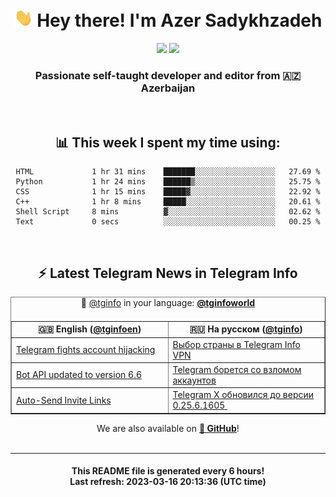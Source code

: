<div align="center">
	<div>
		<h1>
      <img src="./assets/hi.gif" width="30px"> Hey there! I'm Azer Sadykhzadeh
    </h1>
    <img height="18" src="https://komarev.com/ghpvc/?username=sadykhzadeh&label=Views&color=2081c1&style=flat-square" />
		<a href="https://wakatime.com/@Azer"> <img height="18" src="https://wakatime.com/badge/user/f80ae27a-c328-426f-a381-bc84136e2dd6.svg" /> </a>
    <h3>
      Passionate self-taught developer and editor from 🇦🇿 Azerbaijan
    </h3>
  </div>
  <br>

<h2>📊 This week I spent my time using:</h2>

<!--START_SECTION:waka-->

```text
HTML             1 hr 31 mins    ███████░░░░░░░░░░░░░░░░░░   27.69 %
Python           1 hr 24 mins    ██████▒░░░░░░░░░░░░░░░░░░   25.75 %
CSS              1 hr 15 mins    █████▓░░░░░░░░░░░░░░░░░░░   22.92 %
C++              1 hr 8 mins     █████░░░░░░░░░░░░░░░░░░░░   20.61 %
Shell Script     8 mins          ▓░░░░░░░░░░░░░░░░░░░░░░░░   02.62 %
Text             0 secs          ░░░░░░░░░░░░░░░░░░░░░░░░░   00.25 %
```

<!--END_SECTION:waka-->

<br>

<h2>⚡️ Latest Telegram News in Telegram Info</h2>
  <table border>
		<tr>
			<th width="50%">🇬🇧 English (<a href="https://t.me/tginfoen">@tginfoen</a>)</th>
			<th>🇷🇺 На русском (<a href="https://t.me/tginfo">@tginfo</a>)</th>
		</tr>
		<caption>🚩 <a href="https://t.me/tginfo">@tginfo</a> in your language: <a href="https://t.me/tginfoworld"><b>@tginfoworld</b></a><caption/>
  <tr><td><a href="https://t.me/tginfoen/1626">Telegram fights account hijacking</a></td>
    <td><a href="https://t.me/tginfo/3621">Выбор страны в Telegram Info VPN</a></td></tr><tr><td><a href="https://t.me/tginfoen/1625">Bot API updated to version 6.6</a></td>
    <td><a href="https://t.me/tginfo/3620">Telegram борется со взломом аккаунтов </a></td></tr><tr><td><a href="https://t.me/tginfoen/1624">Auto-Send Invite Links</a></td>
    <td><a href="https://t.me/tginfo/3619">Telegram X обновился до версии 0.25.6.1605 ⁠</a></td></tr>
</table>
We are also available on <a href="https://github.com/tginfo"><b>🐙 GitHub</b></a>!
</div>

<br>
<hr>
<h4 align="center">This README file is generated <b>every 6 hours</b>!</br>Last refresh: <b>2023-03-16 20:13:36 (UTC time)</b></h4>

